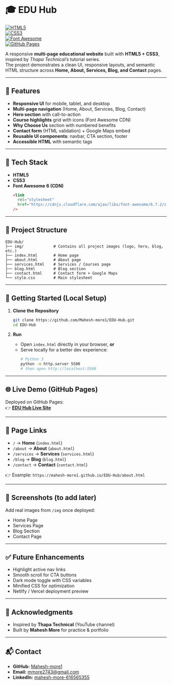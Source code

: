 # 🎓 EDU Hub

[![HTML5](https://img.shields.io/badge/HTML5-E34F26?style=for-the-badge&logo=html5&logoColor=white)](https://developer.mozilla.org/en-US/docs/Web/Guide/HTML/HTML5)  
[![CSS3](https://img.shields.io/badge/CSS3-1572B6?style=for-the-badge&logo=css3&logoColor=white)](https://developer.mozilla.org/en-US/docs/Web/CSS)  
[![Font Awesome](https://img.shields.io/badge/Font%20Awesome-339AF0?style=for-the-badge&logo=fontawesome&logoColor=white)](https://fontawesome.com/)  
[![GitHub Pages](https://img.shields.io/badge/Deployed-GitHub%20Pages-181717?style=for-the-badge&logo=github)](https://mahesh-more1.github.io/EDU-Hub/)

A responsive **multi-page educational website** built with **HTML5 + CSS3**, inspired by _Thapa Technical’s_ tutorial series.  
The project demonstrates a clean UI, responsive layouts, and semantic HTML structure across **Home, About, Services, Blog, and Contact** pages.

---

## 🌟 Features

- **Responsive UI** for mobile, tablet, and desktop
- **Multi-page navigation** (Home, About, Services, Blog, Contact)
- **Hero section** with call-to-action
- **Course highlights** grid with icons (Font Awesome CDN)
- **Why Choose Us** section with numbered benefits
- **Contact form** (HTML validation) + Google Maps embed
- **Reusable UI components**: navbar, CTA section, footer
- **Accessible HTML** with semantic tags

---

## 🧰 Tech Stack

- **HTML5**
- **CSS3**
- **Font Awesome 6 (CDN)**
  ```html
  <link
    rel="stylesheet"
    href="https://cdnjs.cloudflare.com/ajax/libs/font-awesome/6.7.2/css/all.min.css"
  />
  ```

---

## 📂 Project Structure

```
EDU-Hub/
├── img/             # Contains all project images (logo, hero, blog, etc.)
├── index.html       # Home page
├── about.html       # About page
├── services.html    # Services / Courses page
├── blog.html        # Blog section
├── contact.html     # Contact form + Google Maps
└── style.css        # Main stylesheet
```

---

## 🚀 Getting Started (Local Setup)

1. **Clone the Repository**

   ```bash
   git clone https://github.com/Mahesh-more1/EDU-Hub.git
   cd EDU-Hub
   ```

2. **Run**
   - Open `index.html` directly in your browser, **or**
   - Serve locally for a better dev experience:
     ```bash
     # Python 3
     python -m http.server 5500
     # then open http://localhost:5500
     ```

---

## 🌐 Live Demo (GitHub Pages)

Deployed on GitHub Pages:  
👉 [**EDU Hub Live Site**](https://mahesh-more1.github.io/EDU-Hub/)

---

## 🔗 Page Links

- `/` → **Home** (`index.html`)
- `/about` → **About** (`about.html`)
- `/services` → **Services** (`services.html`)
- `/blog` → **Blog** (`blog.html`)
- `/contact` → **Contact** (`contact.html`)

👉 Example: `https://mahesh-more1.github.io/EDU-Hub/about.html`

---

## 📸 Screenshots (to add later)

Add real images from `/img` once deployed:

- Home Page
- Services Page
- Blog Section
- Contact Page

---

## ✅ Future Enhancements

- Highlight active nav links
- Smooth scroll for CTA buttons
- Dark mode toggle with CSS variables
- Minified CSS for optimization
- Netlify / Vercel deployment preview

---

## 🙏 Acknowledgments

- Inspired by **Thapa Technical** (YouTube channel)
- Built by **Mahesh More** for practice & portfolio

---

## 📬 Contact

- **GitHub:** [Mahesh-more1](https://github.com/Mahesh-more1)
- **Email:** [mmore2743@gmail.com](mailto:mmore2743@gmail.com)
- **LinkedIn:** [mahesh-more-616565355](https://www.linkedin.com/in/mahesh-more-616565355)

